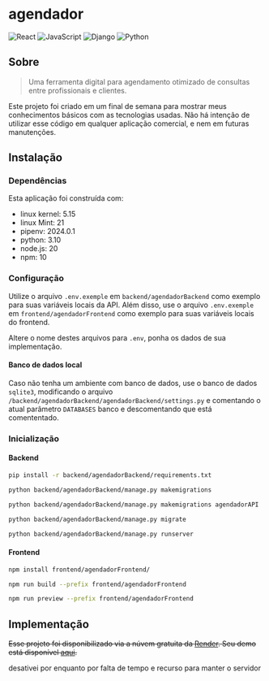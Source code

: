 # agendador

![React](https://img.shields.io/badge/react-%2320232a.svg?style=for-the-badge&logo=react&logoColor=%2361DAFB)
![JavaScript](https://img.shields.io/badge/javascript-%23323330.svg?style=for-the-badge&logo=javascript&logoColor=%23F7DF1E)
![Django](https://img.shields.io/badge/django-092e20?style=for-the-badge&logo=Django)
![Python](https://img.shields.io/badge/python-3670A0?style=for-the-badge&logo=python&logoColor=ffdd54) 

## Sobre

> Uma ferramenta digital para agendamento otimizado de consultas entre profissionais e clientes.

Este projeto foi criado em um final de semana para mostrar meus conhecimentos básicos com as tecnologias usadas. Não há intenção de utilizar esse código em qualquer aplicação comercial, e nem em futuras manutenções.

## Instalação

### Dependências

Esta aplicação foi construída com:

- linux kernel: 5.15
- linux Mint: 21
- pipenv: 2024.0.1
- python: 3.10
- node.js: 20
- npm: 10


### Configuração

Utilize o arquivo `.env.exemple` em `backend/agendadorBackend` como exemplo para suas variáveis locais da API. Além disso, use o arquivo `.env.exemple` em `frontend/agendadorFrontend` como exemplo para suas variáveis locais do frontend. 

Altere o nome destes arquivos para `.env`, ponha os dados de sua implementação.

#### Banco de dados local

Caso não tenha um ambiente com banco de dados, use o banco de dados `sqlite3`, modificando o arquivo `/backend/agendadorBackend/agendadorBackend/settings.py` e comentando o atual parâmetro `DATABASES` banco e descomentando que está comententado.

### Inicialização


#### Backend

```bash
pip install -r backend/agendadorBackend/requirements.txt
```

```bash
python backend/agendadorBackend/manage.py makemigrations
```

```bash
python backend/agendadorBackend/manage.py makemigrations agendadorAPI
```

```bash
python backend/agendadorBackend/manage.py migrate
```

```bash
python backend/agendadorBackend/manage.py runserver
```

#### Frontend

```bash
npm install frontend/agendadorFrontend/
```

```bash
npm run build --prefix frontend/agendadorFrontend
```

```bash
npm run preview --prefix frontend/agendadorFrontend
```

## Implementação

~~Esse projeto foi disponibilizado via a núvem gratuita da [Render](https://render.com/). Seu demo está disponível [aqui](https://agendador-gskh.onrender.com/register).~~

desativei por enquanto por falta de tempo e recurso para manter o servidor
